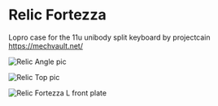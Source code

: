 # Relic Fortezza
Lopro case for the 11u unibody split keyboard by projectcain https://mechvault.net/

![Relic Angle pic](https://user-images.githubusercontent.com/69826495/149236584-047b952d-1a53-45b9-9fe8-ff28b832b4d7.jpeg)

![Relic Top pic](https://user-images.githubusercontent.com/69826495/149236634-06627f69-0096-4eb7-b3d4-2da89986bb9f.jpeg)

![Relic Fortezza L front plate](https://user-images.githubusercontent.com/69826495/149236661-7447845e-a0fe-4e25-8d09-a9b47d7fbd0b.png)
